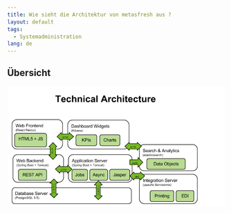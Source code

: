 ```yaml
---
title: Wie sieht die Architektur von metasfresh aus ?
layout: default
tags:
  - Systemadministration  
lang: de
---
```

## Übersicht

![Preise](../images/metasfresh_architecture.png)



